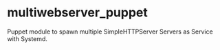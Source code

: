 # multiwebserver_puppet
Puppet module to spawn multiple SimpleHTTPServer Servers as Service with Systemd.
